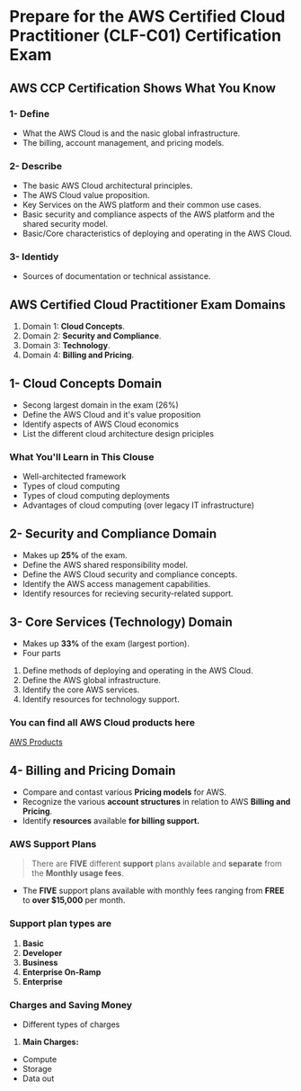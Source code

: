 # Prepare for the AWS Certified Cloud Practitioner (CLF-C01) Certification Exam

## AWS CCP Certification Shows What You Know

### 1- Define

- What the AWS Cloud is and the nasic global infrastructure.
- The billing, account management, and pricing models.

### 2- Describe

- The basic AWS Cloud architectural principles.
- The AWS Cloud value proposition.
- Key Services on the AWS platform and their common use cases.
- Basic security and compliance aspects of the AWS platform and the shared security model.
- Basic/Core characteristics of deploying and operating in the AWS Cloud.

### 3- Identidy

- Sources of documentation or technical assistance.

## AWS Certified Cloud Practitioner Exam Domains

1. Domain 1: **Cloud Concepts**.
2. Domain 2: **Security and Compliance**.
3. Domain 3: **Technology**.
4. Domain 4: **Billing and Pricing**.

## 1- Cloud Concepts Domain

- Secong largest domain in the exam (26%)
- Define the AWS Cloud and it's value proposition
- Identify aspects of AWS Cloud economics
- List the different cloud architecture design priciples

### What You'll Learn in This Clouse

- Well-architected framework
- Types of cloud computing
- Types of cloud computing deployments
- Advantages of cloud computing (over legacy IT infrastructure)
## 2- Security and Compliance Domain

- Makes up **25%** of the exam.
- Define the AWS shared responsibility model.
- Define the AWS Cloud security and compliance concepts.
- Identify the AWS access management capabilities.
- Identify resources for recieving security-related support.

## 3- Core Services (Technology) Domain

- Makes up **33%** of the exam (largest portion).
- Four parts
1. Define methods of deploying and operating in the AWS Cloud.
2. Define the AWS global infrastructure.
3. Identify the core AWS services.
4. Identify resources for technology support.

### You can find all AWS Cloud products here

[AWS Products](https://aws.amazon.com/products)

## 4- Billing and Pricing Domain

- Compare and contast various **Pricing models** for AWS.
- Recognize the various **account structures** in relation to AWS **Billing and Pricing**.
- Identify **resources** available **for billing support.**

### AWS Support Plans

> There are **FIVE** different **support** plans available and **separate** from the **Monthly usage fees**.

- The **FIVE** support plans available with monthly fees ranging from **FREE** to **over $15,000** per month.

### Support plan types are

1. **Basic**
2. **Developer**
3. **Business**
4. **Enterprise On-Ramp**
5. **Enterprise**

### Charges and Saving Money

- Different types of charges

1. **Main Charges:**

- Compute
- Storage
- Data out